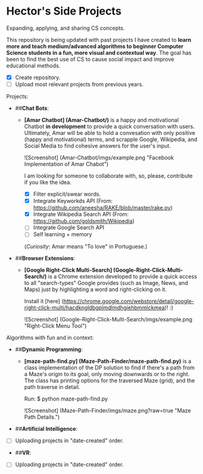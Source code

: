 # Hector's Side Projects
Expanding, applying, and sharing CS concepts.

 This repository is being updated with past projects I have created to **learn more and teach medium/advanced algorithms to beginner Computer Science students in a fun, more visual and contextual way**. The goal has been to find the best use of CS to cause social impact and improve educational methods.

- [X] Create repository.
- [ ] Upload most relevant projects from previous years.

Projects:

- ##**Chat Bots**:
  - **[Amar Chatbot] (Amar-Chatbot/)** is a happy and motivational Chatbot __in development__ to provide a quick conversation with users. Ultimately, Amar will be able to hold a convesation with only positive (happy and motivational) terms, and scrapple Google, Wikipedia, and Social Media to find cohesive answers for the user's input.
    
      ![Screenshot] (Amar-Chatbot/imgs/example.png "Facebook Implementation of Amar Chabot")
  
      I am looking for someone to collaborate with, so, please, contribute if you like the idea.

       - [X] Filter explicit/swear words.
       - [X] Integrate Keyworkds API (From: https://github.com/aneesha/RAKE/blob/master/rake.py)
       - [X] Integrate Wikipedia Search API (From: https://github.com/goldsmith/Wikipedia)
       - [ ] Integrate Google Search API
       - [ ] Self learning + memory
       
      (*Curiosity*: Amar means "To love" in Portuguese.)

- ##**Browser Extensions**:

  - **[Google Right-Click Multi-Search] (Google-Right-Click-Multi-Search/)** is a Chrome extension developed to provide a quick access to all "search-types" Google provides (such as Image, News, and Maps) just by highlighting a word and right-clicking on it.
  
       Install it [here] (https://chrome.google.com/webstore/detail/google-right-click-multi/hacdkngldbgplmdlmdhgiehbmmlckmea)! :)
  
       ![Screenshot] (Google-Right-Click-Multi-Search/imgs/example.png "Right-Click Menu Tool")

Algorithms with fun and in context:

- ##**Dynamic Programming**:

  - **[maze-path-find.py] (Maze-Path-Finder/maze-path-find.py)** is a class implementation of the DP solution to find if there's a path from a Maze's origin to its goal, only moving downwards or to the right. The class has printing options for the traversed Maze (grid), and the path traverse in detail.
  
       Run: $ python maze-path-find.py
  
       ![Screenshot] (Maze-Path-Finder/imgs/maze.png?raw=true "Maze Path Details.")
  
- ##**Artificial Intelligence**:
 - [ ] Uploading projects in "date-created" order.
  
- ##**VR**:
 - [ ] Uploading projects in "date-created" order.


